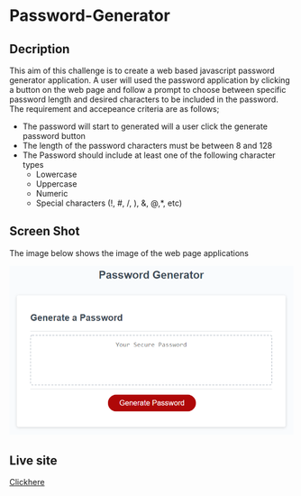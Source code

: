 # Password-Generator


## Decription 

This aim of this challenge is to create a web based javascript password generator application. A user will used the password application by clicking a button on the web page and follow a prompt to choose between specific password length and desired characters to be included in the password. The  requirement and accepeance criteria are as follows;

* The password will start to generated will a user click the generate password button
* The length of the password characters must be between 8 and 128 
* The Password should include at least one of the following character types
    * Lowercase
    * Uppercase
    * Numeric
    * Special characters (!, #, /, ), &, @,*, etc)



## Screen Shot 

The image below shows the image of the web page applications 

![password generator webpage](password-generator-page.png)


## Live site

[Clickhere]()

